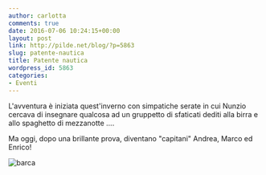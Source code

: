 ```yaml
---
author: carlotta
comments: true
date: 2016-07-06 10:24:15+00:00
layout: post
link: http://pilde.net/blog/?p=5863
slug: patente-nautica
title: Patente nautica
wordpress_id: 5863
categories:
- Eventi
---
```


L'avventura è iniziata quest'inverno con simpatiche serate in cui Nunzio cercava di insegnare qualcosa ad un gruppetto di sfaticati dediti alla birra e allo spaghetto di mezzanotte ....

Ma oggi, dopo una brillante prova, diventano "capitani" Andrea, Marco ed Enrico!

![barca](http://pilde.net/blog/wp-content/uploads/2016/07/barca.png)



